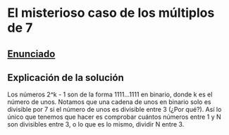 # El misterioso caso de los múltiplos de 7

## [Enunciado](https://www.aceptaelreto.com/problem/statement.php?id=564)

## Explicación de la solución

Los números 2^k - 1 son de la forma 1111...1111 en binario, donde k es el número
de unos. Notamos que una cadena de unos en binario solo es divisible por 7 si el
número de unos es divisible entre 3 (¿Por qué?). Así lo único que tenemos que
hacer es comprobar cuántos números entre 1 y N son divisibles entre 3, o lo que
es lo mismo, dividir N entre 3.
